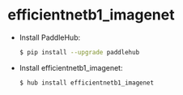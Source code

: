 # efficientnetb1_imagenet
* Install PaddleHub: 

    ```bash
    $ pip install --upgrade paddlehub
    ```

* Install efficientnetb1_imagenet: 

    ```bash
    $ hub install efficientnetb1_imagenet
    ```
